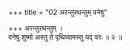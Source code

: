 +++
title = "02 अरन्तुरथन्तुम् वनेषु"

+++
अरन्तुरथन्तुम् ।  
वनेषु शुष्मो अस्तु ते पृथिव्यामस्तु यद् वरः ॥ २ ॥